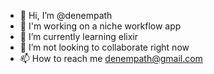 - 👋 Hi, I’m @denempath
- 👀 I'm working on a niche workflow app
- 🌱 I’m currently learning elixir
- 💞️ I’m not looking to collaborate right now
- 📫 How to reach me denempath@gmail.com

<!---
denempath/denempath is a ✨ special ✨ repository because its `README.md` (this file) appears on your GitHub profile.
You can click the Preview link to take a look at your changes.
--->
